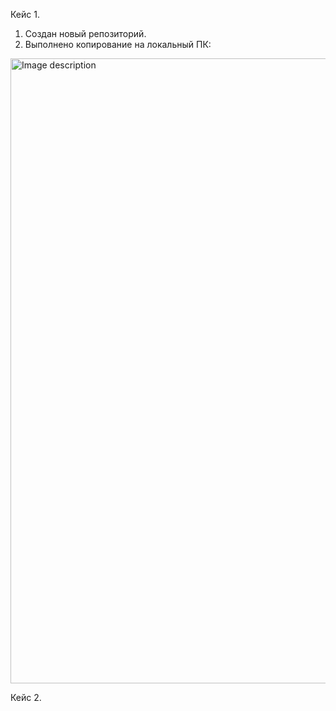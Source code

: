 Кейс 1.
1. Создан новый репозиторий.
2. Выполнено копирование на локальный ПК:
<img src="https://github.com/user-attachments/assets/171185c4-2642-4b74-a5e4-68040397219e" alt="Image description" width="1000" />

Кейс 2.
